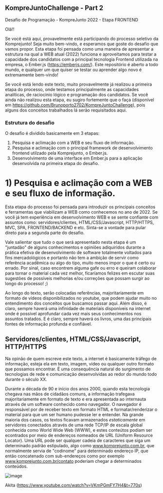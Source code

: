 ## KompreJuntoChallenge - Part 2
Desafio de Programação - KompreJunto 2022 - Etapa FRONTEND


Olá!! 

Se você está aqui, provavelmente está participando do processo seletivo da Komprejunto! Seja muito bem-vindo, e esperamos que goste do desafio que vamos propor. Esta etapa foi pensada como uma maneira de apresentar a estrutura na qual a WEB atual (2022) funciona e aproveitamos para testar a capacidade dos candidatos com a principal tecnologia Frontend utilizada na empresa, o Ember.js (https://emberjs.com/). Este repositório é aberto a todo mundo, e qualquer um que quiser se testar ou aprender algo novo é extremamente bem-vindo!

Se você está lendo este texto, muito provavelmente já realizou a primeira etapa do processo, onde testamos principalmente as capacidades analíticas, de raciocínio lógico e programação dos candidatos. Se você ainda não realizou esta etapa, eu sugiro fortemente que o faça (disponível em https://github.com/Brunoporto2702/KompreJuntoChallenge), pois alguns dos conceitos trabalhados lá serão requisitados aqui. 

### Estrutura do desafio
O desafio é dividido basicamente em 3 etapas: 

1) Pesquisa e aclimação com a WEB e seu fluxo de informação. 
2) Pesquisa e aclimação com o principal framework de desenvolvimento frontend utilzado pela Komprejunto, o Ember.js.
3) Desenvolvimento de uma interface em Ember.js para a aplicação desenvolvida na primeira etapa do desafio. 

# 1) Pesquisa e aclimação com a WEB e seu fluxo de informação. 

Esta etapa do processo foi pensada para introduzir os principais conceitos e ferramentas que viabilizam a WEB como conhecemos no ano de 2022. Se você já tem experiência em desenvolvimento WEB e se sente confiante com assuntos como: servidores/clientes, HTML/CSS/Javascript, HTTP/HTTPS, MVC, SPA, FRONTEND/BACKEND e etc. Sinta-se a vontade para pular direto para a segunda parte do desafio. 

Vale salientar que tudo o que será apresentado nesta etapa é um "juntadão" de alguns conhecimentos e opiniões adiquiridos durante a prática efetiva de desenvolvimento de software totalmente voltados para fins mercadológicos e portanto não tem a ambição de servir como referência acadêmica ou algo do tipo, muito menos impor o que é certo ou errado. Por sinal, caso encontrem alguma gafe ou erro e queiram colaborar para tornar o material cada vez melhor, ficaríamos felizes em escutar suas sugestões de possíveis melhorias e/ou correções que possam surgir ao longo do processo! ;)

Ao longo do texto, serão colocadas referências, majoritariamente em formato de vídeos disponibilizados no youtube, que podem ajudar muito no entendimento dos conceitos que buscamos passar aqui. Além disso, é claro, sempre haverá uma infinidade de materiais disponíveis na internet onde é possível aprofundar cada vez mais seus conhecimentos nos assuntos tratados. E é claro, sempre haverá os livros, uma das principais fontes de informação profunda e confiável. 

## Servidores/clientes, HTML/CSS/Javascript, HTTP/HTTPS

Na opinão de quem escreve este texto, a internet é basicamente tráfego de informação, esteja ela em texto, imagem, vídeo ou qualquer outro formato que possamos encontrar. É uma consequência natural do surgimento de tecnologias de rede e comunicação desenvolvidas ao redor do mundo todo durante o século XX. 

Durante a década de 90 e início dos anos 2000, quando esta tecnologia chegava nas mãos de cidadãos comuns, a informação trafegava majoritariamente em formato de texto e era apresentada ao internauta através de um software conhecido como navegador. O navegador é responsável por de receber texto em formato HTML e formatar/renderizar o material para que um ser humano pudesse ler e entender. Na grande maioria dos casos, os textos ficavam armazenados *estaticamente* em servidores conectados através de uma rede TCP/IP de escala global conhecida como World Wide Web (WWW), e estes conteútos podiam ser econtrados por meio de endereços nomeados de URL (Uniform Resource Locator). Uma URL pode ser qualquer cadeia de caracteres que siga um determinado padrão estipulado, algo como www.komprejunto.com.br, que normalmente servia de "codinome" para determinado endereço IP, que então concatenado com sub-endereços como por exemplo www.komprejunto.com.br/contato poderiam chegar a determinados conteúdos. 

![image](https://user-images.githubusercontent.com/53821307/153260273-455c06da-022d-45dd-80f5-646e10718074.png)

Akita (https://www.youtube.com/watch?v=VKmPGmFY7H4&t=770s) 
